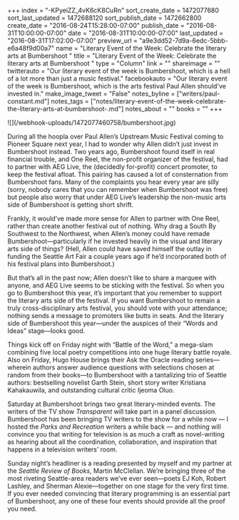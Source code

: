 +++
index = "-KPyeiZZ_4vK6cK8CuRn"
sort_create_date = 1472077680
sort_last_updated = 1472688120
sort_publish_date = 1472662800
create_date = "2016-08-24T15:28:00-07:00"
publish_date = "2016-08-31T10:00:00-07:00"
date = "2016-08-31T10:00:00-07:00"
last_updated = "2016-08-31T17:02:00-07:00"
preview_url = "a9e3dd52-7d9a-6edc-5bbb-e6a48f9d00a7"
name = "Literary Event of the Week: Celebrate the literary arts at Bumbershoot "
title = "Literary Event of the Week: Celebrate the literary arts at Bumbershoot "
type = "Column"
link = ""
shareimage = ""
twitterauto = "Our literary event of the week is Bumbershoot, which is a hell of a lot more than just a music festival."
facebookauto = "Our literary event of the week is Bumbershoot, which is the arts festival Paul Allen should've invested in."
make_image_tweet = "False"
notes_byline = ["writers/paul-constant.md"]
notes_tags = ["notes/literary-event-of-the-week-celebrate-the-literary-arts-at-bumbershoot-.md"]
notes_about = ""
books = ""
+++
<p class="image">![](/webhook-uploads/1472077460758/bumbershoot.jpg)</p>

During all the hoopla over Paul Allen’s Upstream Music Festival coming to Pioneer Square next year, I had to wonder why Allen didn’t just invest in Bumbershoot instead. Two years ago, Bumbershoot found itself in real financial trouble, and One Reel, the non-profit organizer of the festival, had to partner with AEG Live, the (decidedly for-profit) concert promoter, to keep the festival afloat. This pairing has caused a lot of consternation from Bumbershoot fans. Many of the complaints you hear every year are silly (sorry, nobody cares that you can remember when Bumbershoot was free) but people also worry that under AEG Live’s leadership the non-music arts side of Bumbershoot is getting short shrift.

Frankly, it would’ve made more sense for Allen to partner with One Reel, rather than create another festival out of nothing. Why drag a South By Southwest to the Northwest, when Allen’s money could have remade Bumbershoot—particularly if he invested heavily in the visual and literary arts side of things? (Hell, Allen could have saved himself the outlay in funding the Seattle Art Fair a couple years ago if he’d incorporated both of his festival plans into Bumbershoot.)

But that’s all in the past now; Allen doesn’t like to share a marquee with anyone, and AEG Live seems to be sticking with the festival. So when you go to Bumbershoot this year, it’s important that you remember to support the literary arts side of the festival. If you want Bumbershoot to remain a truly cross-disciplinary arts festival, you should vote with your attendance; nothing sends a message to promoters like butts in seats. And the literary side of Bumbershoot this year—under the auspices of their “Words and Ideas” stage—looks good. 

Things kick off on Friday night with “Battle of the Word,” a mega-slam combining five local poetry competitions into one huge literary battle royale.  Also on Friday, Hugo House brings their Ask the Oracle reading series—wherein authors answer audience questions with selections chosen at random from their books—to Bumbershoot with a tantalizing trio of Seattle authors: bestselling novelist Garth Stein, short story writer Kristiana Kahakauwila, and outstanding cultural critic Ijeoma Oluo.

Saturday at Bumbershoot brings two great literary-minded events. The writers of the TV show *Transparent* will take part in a panel discussion. Bumbershoot has been bringing TV writers to the show for a while now — I hosted the *Parks and Recreation* writers a while back — and nothing will convince you that writing for television is as much a craft as novel-writing as hearing about all the coordination, collaboration, and inspiration that happens in a television writers’ room. 

Sunday night’s headliner is a reading presented by myself and my partner at the *Seattle Review of Books*, Martin McClellan. We’re bringing three of the most riveting Seattle-area readers we’ve ever seen—poets EJ Koh, Robert Lashley, and Sherman Alexie—together on one stage for the very first time. If you ever needed convincing that literary programming is an essential part of Bumbershoot, any one of these four events should provide all the proof you need. 

